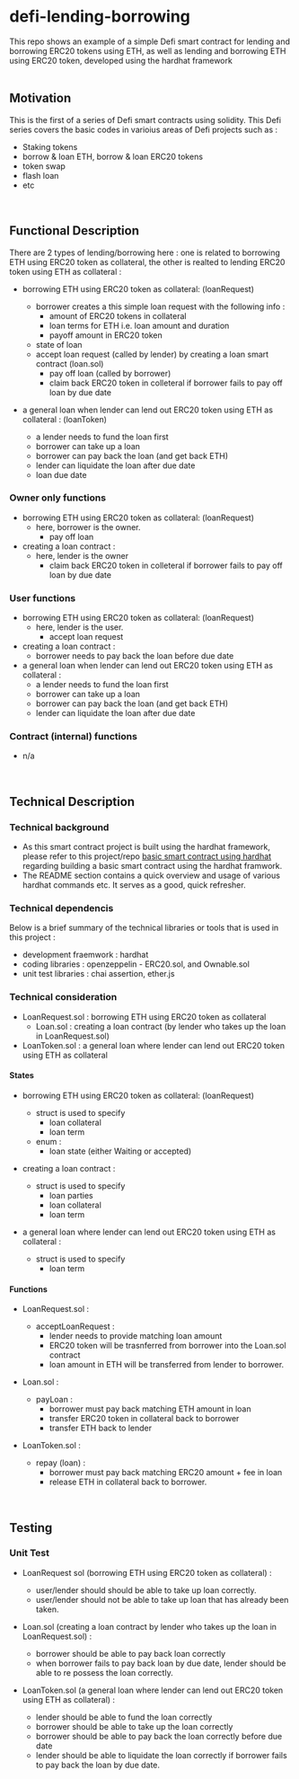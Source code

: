 # defi-lending-borrowing

This repo shows an example of a simple Defi smart contract for lending and borrowing ERC20 tokens using ETH, as well as lending and borrowing ETH using ERC20 token, developed using the hardhat framework
<br><br>

## Motivation ##
This is the first of a series of Defi smart contracts using solidity. This Defi series covers the basic codes in varioius areas of Defi projects such as :
- Staking tokens
- borrow & loan ETH, borrow & loan ERC20 tokens
- token swap
- flash loan
- etc

<br>

## Functional Description ##
There are 2 types of lending/borrowing here : one is related to borrowing ETH using ERC20 token as collateral, the other is realted to lending ERC20 token using ETH as collateral :
- borrowing ETH using ERC20 token as collateral: (loanRequest)
  - borrower creates a this simple loan request with the following info :
    - amount of ERC20 tokens in collateral
    - loan terms for ETH i.e. loan amount and duration
    - payoff amount in ERC20 token
  - state of loan
  - accept loan request (called by lender) by creating a loan smart contract (loan.sol)
    - pay off loan (called by borrower)
    - claim back ERC20 token in colleteral if borrower fails to pay off loan by due date

- a general loan when lender can lend out ERC20 token using ETH as collateral : (loanToken)
  - a lender needs to fund the loan first
  - borrower can take up a loan
  - borrower can pay back the loan (and get back ETH)
  - lender can liquidate the loan after due date
  - loan due date

### Owner only functions ###
- borrowing ETH using ERC20 token as collateral: (loanRequest)
  - here, borrower is the owner.
    - pay off loan
- creating a loan contract :
  - here, lender is the owner
    - claim back ERC20 token in colleteral if borrower fails to pay off loan by due date
  
### User functions ###
- borrowing ETH using ERC20 token as collateral: (loanRequest)
  - here, lender is the user.
    - accept loan request
- creating a loan contract :
  - borrower needs to pay back the loan before due date
- a general loan when lender can lend out ERC20 token using ETH as collateral :
  - a lender needs to fund the loan first
  - borrower can take up a loan
  - borrower can pay back the loan (and get back ETH)
  - lender can liquidate the loan after due date

### Contract (internal) functions ###
- n/a
<br>

## Technical Description ###

### Technical background ###
- As this smart contract project is built using the hardhat framework, please refer to this project/repo [basic smart contract using hardhat](https://github.com/dtan1/contractviahardhat) regarding building a basic smart contract using the hardhat framwork. 
- The README section contains a quick overview and usage of various hardhat commands etc. It serves as a good, quick refresher.

### Technical dependencis ###
Below is a brief summary of the technical libraries or tools that is used in this project :
- development fraemwork : hardhat
- coding libraries : openzeppelin - ERC20.sol, and Ownable.sol
- unit test libraries : chai assertion, ether.js 

### Technical consideration ###

- LoanRequest.sol : borrowing ETH using ERC20 token as collateral
  - Loan.sol : creating a loan contract (by lender who takes up the loan in LoanRequest.sol)
- LoanToken.sol : a general loan where lender can lend out ERC20 token using ETH as collateral


#### States ####
- borrowing ETH using ERC20 token as collateral: (loanRequest)
  - struct is used to specify 
    - loan collateral 
    - loan term
  - enum :
    - loan state (either Waiting or accepted)

- creating a loan contract :
  - struct is used to specify 
    - loan parties
    - loan collateral 
    - loan term
 
- a general loan where lender can lend out ERC20 token using ETH as collateral :
  - struct is used to specify 
    - loan term


#### Functions ####
- LoanRequest.sol :
  - acceptLoanRequest :
    - lender needs to provide matching loan amount
    - ERC20 token will be trasnferred from borrower into the Loan.sol contract
    - loan amount in ETH will be transferred from lender to borrower.

- Loan.sol :
  - payLoan :
    - borrower must pay back matching ETH amount in loan
    - transfer ERC20 token in collateral back to borrower   
    - transfer ETH back to lender

- LoanToken.sol :
  - repay (loan) :
    - borrower must pay back matching ERC20 amount + fee in loan
    - release ETH in collateral back to borrower.

<br>

## Testing ##

### Unit Test ###
- LoanRequest sol (borrowing ETH using ERC20 token as collateral) :
  - user/lender should should be able to take up loan correctly.
  - user/lender should not be able to take up loan that has already been taken.

- Loan.sol (creating a loan contract by lender who takes up the loan in LoanRequest.sol) :
  - borrower should be able to pay back loan correctly
  - when borrower fails to pay back loan by due date, lender should be able to re possess the loan correctly.
  
- LoanToken.sol (a general loan where lender can lend out ERC20 token using ETH as collateral) :
  - lender should be able to fund the loan correctly
  - borrower should be able to take up the loan correctly
  - borrower should be able to pay back the loan correctly before due date
  - lender should be able to liquidate the loan correctly if borrower fails to pay back the loan by due date.


  




